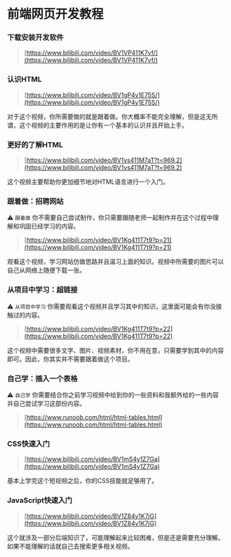 # 前端网页开发教程

### 下载安装开发软件

> [https://www.bilibili.com/video/BV1VP411K7vf/](https://www.bilibili.com/video/BV1VP411K7vf/)

### 认识HTML

> [https://www.bilibili.com/video/BV1gP4y1E75S/](https://www.bilibili.com/video/BV1gP4y1E75S/)

对于这个视频，你所需要做的就是跟着做。你大概率不能完全理解，但是这无所谓，这个视频的主要作用的是让你有一个基本的认识并且开始上手。

### 更好的了解HTML

> [https://www.bilibili.com/video/BV1vs411M7aT?t=969.2](https://www.bilibili.com/video/BV1vs411M7aT?t=969.2)

这个视频主要帮助你更加细节地对HTML语言进行一个入门。

### 跟着做：招聘网站

⚠️ `跟着做` 你不需要自己尝试制作，你只需要跟随老师一起制作并在这个过程中理解和巩固已经学习的内容。

> [https://www.bilibili.com/video/BV1Kg411T7t9?p=21](https://www.bilibili.com/video/BV1Kg411T7t9?p=21)

观看这个视频，学习网站仿做思路并且温习上面的知识。视频中所需要的图片可以自己从网络上随便下载一张。

### 从项目中学习：超链接

⚠️ `从项目中学习` 你需要观看这个视频并且学习其中的知识，这里面可能会有你没接触过的内容。

> [https://www.bilibili.com/video/BV1Kg411T7t9?p=22](https://www.bilibili.com/video/BV1Kg411T7t9?p=22)

这个视频中需要很多文字、图片、视频素材，你不用在意，只需要学到其中的内容即可。因此，你其实并不需要跟着做这个项目。

### 自己学：插入一个表格

⚠️ `自己学` 你需要结合你之前学习视频中给到你的一些资料和我额外给的一些内容并自己尝试学习这部份内容。

> [https://www.runoob.com/html/html-tables.html](https://www.runoob.com/html/html-tables.html)

### CSS快速入门

> [https://www.bilibili.com/video/BV1mS4y1Z7Ga](https://www.bilibili.com/video/BV1mS4y1Z7Ga)

基本上学完这个短视频之后，你的CSS技能就足够用了。

### JavaScript快速入门

> [https://www.bilibili.com/video/BV1Z84y1K7jG](https://www.bilibili.com/video/BV1Z84y1K7jG)

这个就涉及一部分后端知识了，可能理解起来比较困难，但是还是需要充分理解。如果不能理解的话就自己去搜索更多相关视频。

